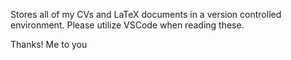 Stores all of my CVs and LaTeX documents in a version controlled environment. Please utilize VSCode when reading these.


Thanks!
Me to you
